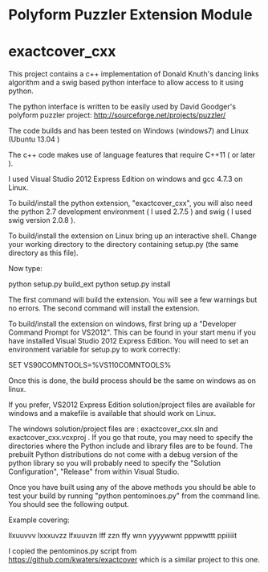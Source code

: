 # Polyform Puzzler Extension Module
# exactcover_cxx 

This project contains a c++ implementation of Donald Knuth's dancing links 
algorithm and a swig based python interface to allow access to it using python.

The python interface is written to be easily used by David Goodger's polyform
puzzler project: http://sourceforge.net/projects/puzzler/

The code builds and has been tested on Windows (windows7) and Linux (Ubuntu 
13.04 )

The c++ code makes use of language features that require C++11 ( or later ).

I used Visual Studio 2012 Express Edition on windows and gcc 4.7.3 on Linux.

To build/install the python extension, "exactcover_cxx", you will also need 
the python 2.7 development environment ( I used 2.7.5 ) and swig ( I used 
swig version 2.0.8 ).

To build/install the extension on Linux bring up an interactive shell.
Change your working directory to the directory containing setup.py 
(the same directory as this file).  

Now type:

python setup.py build_ext
python setup.py install

The first command will build the extension.  You will see a few warnings but no errors.  The second command will install the extension.

To build/install the extension on windows, first bring up a "Developer 
Command Prompt for VS2012". This can be found in your start menu if you 
have installed Visual Studio 2012 Express Edition.  You will need to set an 
environment variable for setup.py to work correctly:

SET VS90COMNTOOLS=%VS110COMNTOOLS% 

Once this is done, the build process should be the same on windows as on linux.

If you prefer, VS2012 Express Edition solution/project files are available for
windows and a makefile is available that should work on Linux.

The windows solution/project files are : exactcover_cxx.sln and 
exactcover_cxx.vcxproj .   If you go that route, you may need to 
specify the directories where the Python include and library files 
are to be found.  The prebuilt Python distributions do not come with
a debug version of the python library so you will probably need to specify 
the "Solution Configuration", "Release" from within Visual Studio.

Once you have built using any of the above methods you should be able to test
your build by running "python pentominoes.py" from the command line. You
should see the following output.

Example covering:

llxuuvvv
lxxxuvzz
lfxuuvzn
lff  zzn
ffy  wnn
yyyywwnt
pppwwttt
ppiiiiit

I copied the pentominos.py script from https://github.com/kwaters/exactcover
which is a similar project to this one.
